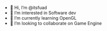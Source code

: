 - 👋 Hi, I’m @itsfuad
- 👀 I’m interested in Software dev
- 🌱 I’m currently learning OpenGL
- 💞️ I’m looking to collaborate on Game Engine

<!---
itsfuad/itsfuad is a ✨ special ✨ repository because its `README.md` (this file) appears on your GitHub profile.
You can click the Preview link to take a look at your changes.
--->
